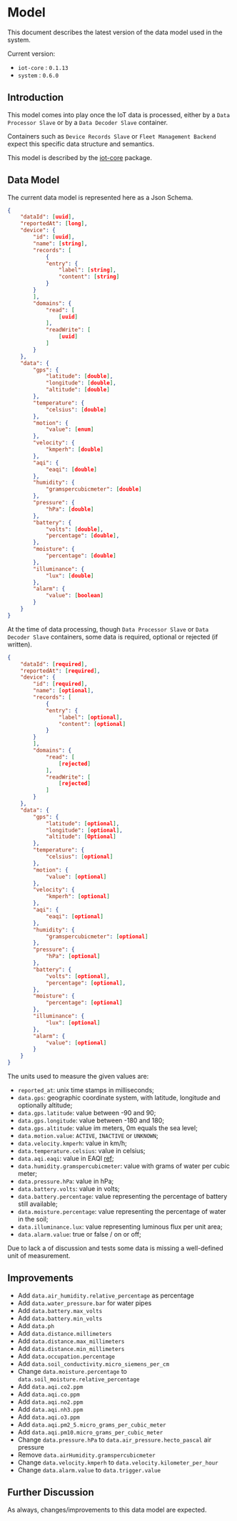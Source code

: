 # Model

This document describes the latest version of the data model used in the system.

Current version:

- `iot-core` : `0.1.13`
- `system` : `0.6.0`

## Introduction

This model comes into play once the IoT data is processed, either by a `Data Processor Slave` or by a `Data Decoder Slave` container.

Containers such as `Device Records Slave` or `Fleet Management Backend` expect this specific data structure and semantics.

This model is described by the [iot-core](https://github.com/ShareSpotPT/iot-core) package.

## Data Model

The current data model is represented here as a Json Schema.

``` json
{
    "dataId": [uuid],
    "reportedAt": [long],
    "device": {
        "id": [uuid],
        "name": [string],
        "records": [
            {
            "entry": {
                "label": [string],
                "content": [string]
            }
        }
        ],
        "domains": {
            "read": [
                [uuid]
            ],
            "readWrite": [
                [uuid]
            ]
        }
    },
    "data": {
        "gps": {
            "latitude": [double],
            "longitude": [double],
            "altitude": [double]
        },
        "temperature": {
            "celsius": [double]
        },
        "motion": {
            "value": [enum]
        },
        "velocity": {
            "kmperh": [double]
        },
        "aqi": {
            "eaqi": [double]
        },
        "humidity": {
            "gramspercubicmeter": [double]
        },
        "pressure": {
            "hPa": [double]
        },
        "battery": {
            "volts": [double],
            "percentage": [double],
        },
        "moisture": {
            "percentage": [double]
        },
        "illuminance": {
            "lux": [double]
        },
        "alarm": {
            "value": [boolean]
        }
    }
}
```

At the time of data processing, though `Data Processor Slave` or `Data Decoder Slave` containers, some data is required, optional or rejected (if written).

``` json
{
    "dataId": [required],
    "reportedAt": [required],
    "device": {
        "id": [required],
        "name": [optional],
        "records": [
            {
            "entry": {
                "label": [optional],
                "content": [optional]
            }
        }
        ],
        "domains": {
            "read": [
                [rejected]
            ],
            "readWrite": [
                [rejected]
            ]
        }
    },
    "data": {
        "gps": {
            "latitude": [optional],
            "longitude": [optional],
            "altitude": [Optional]
        },
        "temperature": {
            "celsius": [optional]
        },
        "motion": {
            "value": [optional]
        },
        "velocity": {
            "kmperh": [optional]
        },
        "aqi": {
            "eaqi": [optional]
        },
        "humidity": {
            "gramspercubicmeter": [optional]
        },
        "pressure": {
            "hPa": [optional]
        },
        "battery": {
            "volts": [optional],
            "percentage": [optional],
        },
        "moisture": {
            "percentage": [optional]
        },
        "illuminance": {
            "lux": [optional]
        },
        "alarm": {
            "value": [optional]
        }
    }
}
```

The units used to measure the given values are:

- `reported_at`: unix time stamps in milliseconds;
- `data.gps`: geographic coordinate system, with latitude, longitude and optionally altitude;
- `data.gps.latitude`: value between -90 and 90;
- `data.gps.longitude`: value between -180 and 180;
- `data.gps.altitude`: value im meters, 0m equals the sea level;
- `data.motion.value`: `ACTIVE`, `INACTIVE` or `UNKNOWN`;
- `data.velocity.kmperh`: value in km/h;
- `data.temperature.celsius`: value in celsius;
- `data.aqi.eaqi`: value in EAQI [ref](https://airindex.eea.europa.eu/Map/AQI/Viewer/);
- `data.humidity.gramspercubicmeter`: value with grams of water per cubic meter;
- `data.pressure.hPa`: value in hPa;
- `data.battery.volts`: value in volts;
- `data.battery.percentage`: value representing the percentage of battery still available;
- `data.moisture.percentage`: value representing the percentage of water in the soil;
- `data.illuminance.lux`: value representing luminous flux per unit area;
- `data.alarm.value`: true or false / on or off;

Due to lack a of discussion and tests some data is missing a well-defined unit of measurement.

## Improvements

- Add `data.air_humidity.relative_percentage` as percentage
- Add `data.water_pressure.bar` for water pipes
- Add `data.battery.max_volts`
- Add `data.battery.min_volts`
- Add `data.ph`
- Add `data.distance.millimeters`
- Add `data.distance.max_millimeters`
- Add `data.distance.min_millimeters`
- Add `data.occupation.percentage`
- Add `data.soil_conductivity.micro_siemens_per_cm`
- Change `data.moisture.percentage` to `data.soil_moisture.relative_percentage`
- Add `data.aqi.co2.ppm`
- Add `data.aqi.co.ppm`
- Add `data.aqi.no2.ppm`
- Add `data.aqi.nh3.ppm`
- Add `data.aqi.o3.ppm`
- Add `data.aqi.pm2_5.micro_grams_per_cubic_meter`
- Add `data.aqi.pm10.micro_grams_per_cubic_meter`
- Change `data.pressure.hPa` to `data.air_pressure.hecto_pascal` air pressure
- Remove `data.airHumidity.gramspercubicmeter`
- Change `data.velocity.kmperh` to `data.velocity.kilometer_per_hour`
- Change `data.alarm.value` to `data.trigger.value`

## Further Discussion

As always, changes/improvements to this data model are expected.
